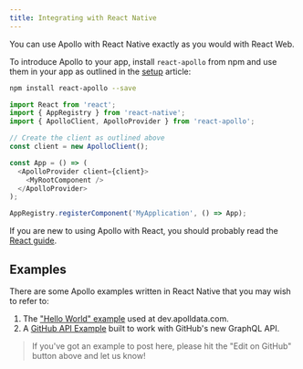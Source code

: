 ```yaml
---
title: Integrating with React Native
---
```


You can use Apollo with React Native exactly as you would with React Web.

To introduce Apollo to your app, install `react-apollo` from npm and use them in your app as outlined in the [setup](initialization.html) article:

```bash
npm install react-apollo --save
```

```js
import React from 'react';
import { AppRegistry } from 'react-native';
import { ApolloClient, ApolloProvider } from 'react-apollo';

// Create the client as outlined above
const client = new ApolloClient();

const App = () => (
  <ApolloProvider client={client}>
    <MyRootComponent />
  </ApolloProvider>
);

AppRegistry.registerComponent('MyApplication', () => App);
```

If you are new to using Apollo with React, you should probably read the [React guide](index.html).

<h2 id="examples">Examples</h2>

There are some Apollo examples written in React Native that you may wish to refer to:

1. The ["Hello World" example](https://github.com/apollostack/frontpage-react-native-app) used at dev.apolldata.com.
2. A [GitHub API Example](https://github.com/apollostack/GitHub-GraphQL-API-Example) built to work with GitHub's new GraphQL API.

> If you've got an example to post here, please hit the "Edit on GitHub" button above and let us know!
